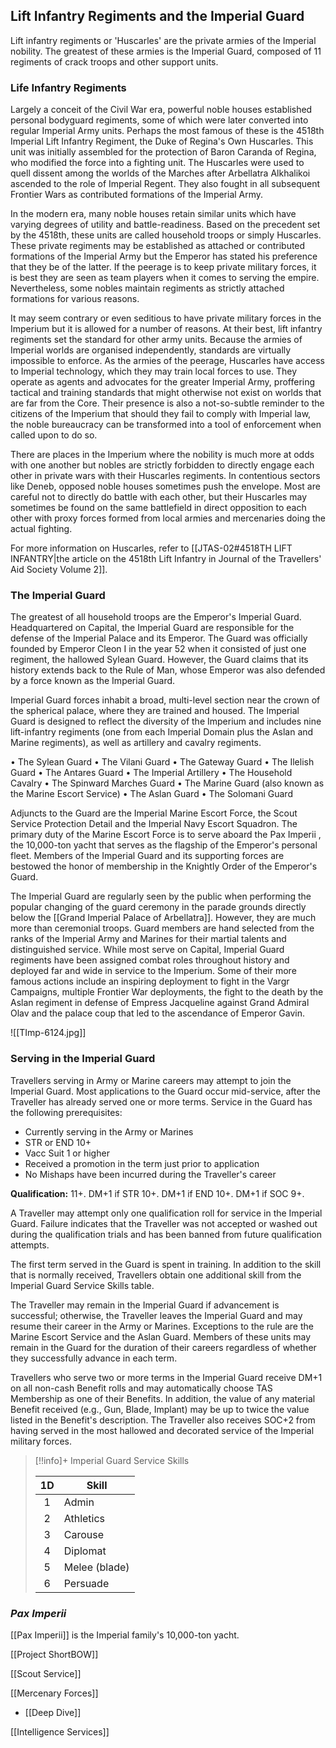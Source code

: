 ## Lift Infantry Regiments and the Imperial Guard

Lift infantry regiments or 'Huscarles' are the private armies of the Imperial nobility. The greatest of these armies is the Imperial Guard, composed of 11 regiments of crack troops and other support units.

### Life Infantry Regiments

Largely a conceit of the Civil War era, powerful noble houses established personal bodyguard regiments, some of which were later converted into regular Imperial Army units. Perhaps the most famous of these is the 4518th Imperial Lift Infantry Regiment, the Duke of Regina's Own Huscarles. This unit was initially assembled for the protection of Baron Caranda of Regina, who modified the force into a fighting unit. The Huscarles were used to quell dissent among the worlds of the Marches after Arbellatra Alkhalikoi ascended to the role of Imperial Regent. They also fought in all subsequent Frontier Wars as contributed formations of the Imperial Army.

In the modern era, many noble houses retain similar units which have varying degrees of utility and battle-readiness. Based on the precedent set by the 4518th, these units are called household troops or simply Huscarles. These private regiments may be established as attached or contributed formations of the Imperial Army but the Emperor has stated his preference that they be of the latter. If the peerage is to keep private military forces, it is best they are seen as team players when it comes to serving the empire. Nevertheless, some nobles maintain regiments as strictly attached formations for various reasons.

It may seem contrary or even seditious to have private military forces in the Imperium but it is allowed for a number of reasons. At their best, lift infantry regiments set the standard for other army units. Because the armies of Imperial worlds are organised independently, standards are virtually impossible to enforce. As the armies of the peerage, Huscarles have access to Imperial technology, which they may train local forces to use. They operate as agents and advocates for the greater Imperial Army, proffering tactical and training standards that might otherwise not exist on worlds that are far from the Core. Their presence is also a not-so-subtle reminder to the citizens of the Imperium that should they fail to comply with Imperial law, the noble bureaucracy can be transformed into a tool of enforcement when called upon to do so.

There are places in the Imperium where the nobility is much more at odds with one another but nobles are strictly forbidden to directly engage each other in private wars with their Huscarles regiments. In contentious sectors like Deneb, opposed noble houses sometimes push the envelope. Most are careful not to directly do battle with each other, but their Huscarles may sometimes be found on the same battlefield in direct opposition to each other with proxy forces formed from local armies and mercenaries doing the actual fighting.

For more information on Huscarles, refer to [[JTAS-02#4518TH LIFT INFANTRY|the article on the 4518th Lift Infantry in Journal of the Travellers' Aid Society Volume 2]].

### The Imperial Guard

The greatest of all household troops are the Emperor's Imperial Guard. Headquartered on Capital, the Imperial Guard are responsible for the defense of the Imperial Palace and its Emperor. The Guard was officially founded by Emperor Cleon I in the year 52 when it consisted of just one regiment, the hallowed Sylean Guard. However, the Guard claims that its history extends back to the Rule of Man, whose Emperor was also defended by a force known as the Imperial Guard.

Imperial Guard forces inhabit a broad, multi-level section near the crown of the spherical palace, where they are trained and housed. The Imperial Guard is designed to reflect the diversity of the Imperium and includes nine lift-infantry regiments (one from each Imperial Domain plus the Aslan and Marine regiments), as well as artillery and cavalry regiments.

•  The Sylean Guard
•  The Vilani Guard
•  The Gateway Guard
•  The Ilelish Guard
•  The Antares Guard
•  The Imperial Artillery
•  The Household Cavalry
•  The Spinward Marches Guard
•  The Marine Guard (also known as the Marine Escort Service)
•  The Aslan Guard
•  The Solomani Guard

Adjuncts to the Guard are the Imperial Marine Escort Force, the Scout Service Protection Detail and the Imperial Navy Escort Squadron. The primary duty of the Marine Escort Force is to serve aboard the Pax Imperii , the 10,000-ton yacht that serves as the flagship of the Emperor's personal fleet. Members of the Imperial Guard and its supporting forces are bestowed the honor of membership in the Knightly Order of the Emperor's Guard.

The Imperial Guard are regularly seen by the public when performing the popular changing of the guard ceremony in the parade grounds directly below the [[Grand Imperial Palace of Arbellatra]]. However, they are much more than ceremonial troops. Guard members are hand selected from the ranks of the Imperial Army and Marines for their martial talents and distinguished service. While most serve on Capital, Imperial Guard regiments have been assigned combat roles throughout history and deployed far and wide in service to the Imperium. Some of their more famous actions include an inspiring deployment to fight in the Vargr Campaigns, multiple Frontier War deployments, the fight to the death by the Aslan regiment in defense of Empress Jacqueline against Grand Admiral Olav and the palace coup that led to the ascendance of Emperor Gavin.

![[TImp-6124.jpg]]

### Serving in the Imperial Guard

Travellers serving in Army or Marine careers may attempt to join the Imperial Guard. Most applications to the Guard occur mid-service, after the Traveller has already served one or more terms. Service in the Guard has the following prerequisites:

- Currently serving in the Army or Marines
- STR or END 10+
- Vacc Suit 1 or higher
- Received a promotion in the term just prior to application
- No Mishaps have been incurred during the Traveller's career

**Qualification:** 11+.
DM+1 if STR 10+. DM+1 if END 10+. DM+1 if SOC 9+.

A Traveller may attempt only one qualification roll for service in the Imperial Guard. Failure indicates that the Traveller was not accepted or washed out during the qualification trials and has been banned from future qualification attempts.

The first term served in the Guard is spent in training. In addition to the skill that is normally received, Travellers obtain one additional skill from the Imperial Guard Service Skills table.

The Traveller may remain in the Imperial Guard if advancement is successful; otherwise, the Traveller leaves the Imperial Guard and may resume their career in the Army or Marines. Exceptions to the rule are the Marine Escort Service and the Aslan Guard. Members of these units may remain in the Guard for the duration of their careers regardless of whether they successfully advance in each term.

Travellers who serve two or more terms in the Imperial Guard receive DM+1 on all non-cash Benefit rolls and may automatically choose TAS Membership as one of their Benefits. In addition, the value of any material Benefit received (e.g., Gun, Blade, Implant) may be up to twice the value listed in the Benefit's description. The Traveller also receives SOC+2 from having served in the most hallowed and decorated service of the Imperial military forces.

> [!!info]+ Imperial Guard Service Skills
>
> |  1D | Skill         |
> | :-: | ------------- |
> |  1  | Admin         |
> |  2  | Athletics     |
> |  3  | Carouse       |
> |  4  | Diplomat      |
> |  5  | Melee (blade) |
> |  6  | Persuade      |

### _Pax Imperii_

[[Pax Imperii]] is the Imperial family's 10,000-ton yacht.

[[Project ShortBOW]]

[[Scout Service]]

[[Mercenary Forces]]

- [[Deep Dive]]

[[Intelligence Services]]
